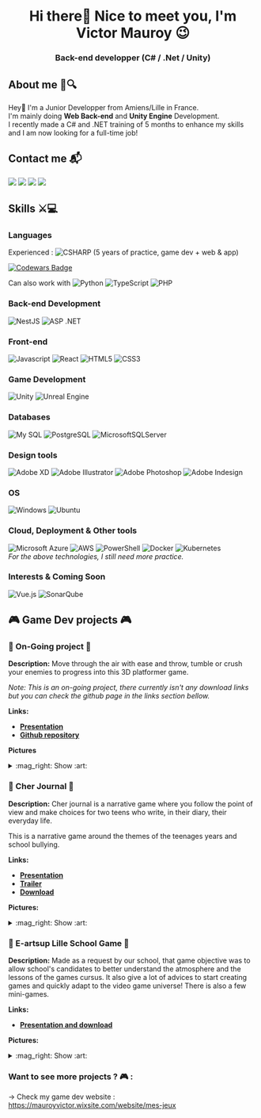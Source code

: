 <h1 align="center">Hi there👋 Nice to meet you, I'm Victor Mauroy 😉</h1>
<h3 align="center"><b>Back-end developper (C# / .Net / Unity)</b></h3>

## About me 📰🔍
Hey🙂 I'm a Junior Developper from Amiens/Lille in France. <br>
I'm mainly doing **Web Back-end** and **Unity Engine** Development. <br>
I recently made a C# and .NET training of 5 months to enhance my skills and I am now looking for a full-time job!

## **Contact me 📬**
<a target="_blank" href="https://www.linkedin.com/in/victor-mauroy-01803a1a5/"><img src="https://img.shields.io/badge/linkedin-%230077B5.svg?&style=for-the-badge&logo=linkedin&logoColor=white" /></a>
<a href="mailto:mauroy.victor@gmail.com"><img src="https://img.shields.io/badge/gmail-%23D14836.svg?&style=for-the-badge&logo=gmail&logoColor=white" /></a>
<a href="https://github.com/VictorMauroy/VictorMauroy/blob/main/CV_VictorMauroy.pdf"><img src="https://img.shields.io/badge/CV%20-%20Resume-ea580f?style=for-the-badge" /></a>
<a href="https://victormauroy.github.io/"><img src="https://img.shields.io/badge/Dev_Portfolio-black?style=for-the-badge&logo=Google-chrome&logoColor=white)" /></a>

## Skills ⚔💻

### Languages 
Experienced : ![CSHARP](https://img.shields.io/badge/C_Sharp-168214.svg?style=flat&logo=csharp&logoColor=white) 
(5 years of practice, game dev + web & app)

[![Codewars Badge](https://www.codewars.com/users/VictorMauroy/badges/large)](https://www.codewars.com/users/VictorMauroy)

Can also work with 
![Python](https://img.shields.io/badge/python-3776AB.svg?style=flat&logo=python&logoColor=white)
![TypeScript](https://img.shields.io/badge/typescript-3178C6.svg?style=flat&logo=typescript&logoColor=white)
![PHP](https://img.shields.io/badge/PHP-777BB4.svg?style=flat&logo=php&logoColor=white)

### Back-end Development
![NestJS](https://img.shields.io/badge/nestjs-23E0234E.svg?style=for-the-badge&logo=nestjs&logoColor=white)
![ASP .NET](https://img.shields.io/badge/ASP_.NET-512BD4.svg?style=for-the-badge&logo=dotnet&logoColor=white)

### Front-end
![Javascript](https://img.shields.io/badge/javascript-168214.svg?style=for-the-badge&logo=javascript&logoColor=white)
![React](https://img.shields.io/badge/react-%2320232a.svg?style=for-the-badge&logo=react&logoColor=%2361DAFB)
![HTML5](https://img.shields.io/badge/HTML5-E34F26.svg?style=for-the-badge&logo=html5&logoColor=white)
![CSS3](https://img.shields.io/badge/CSS3-1572B6.svg?style=for-the-badge&logo=css3&logoColor=white)

### Game Development
![Unity](https://img.shields.io/badge/-Unity-black?style=for-the-badge&logo=unity&logoColor=white)
![Unreal Engine](https://img.shields.io/badge/-Unreal_Engine-0E1128?style=for-the-badge&logo=unrealengine&logoColor=white)

### Databases
![My SQL](https://img.shields.io/badge/-mysql-4479A1?style=for-the-badge&logo=mysql&logoColor=white)
![PostgreSQL](https://img.shields.io/badge/-PostgreSQL-4169E1?style=for-the-badge&logo=postgresql&logoColor=white)
![MicrosoftSQLServer](https://img.shields.io/badge/Microsoft%20SQL%20Server-CC2927?style=for-the-badge&logo=microsoft%20sql%20server&logoColor=white)

### Design tools
![Adobe XD](https://img.shields.io/badge/-Adobe_XD-FF61F6?style=for-the-badge&logo=adobexd&logoColor=white)
![Adobe Illustrator](https://img.shields.io/badge/-Adobe_Illustrator-FF9A00?style=for-the-badge&logo=adobeillustrator&logoColor=white)
![Adobe Photoshop](https://img.shields.io/badge/-Adobe_Photoshop-31A8FF?style=for-the-badge&logo=adobephotoshop&logoColor=white)
![Adobe Indesign](https://img.shields.io/badge/-Adobe_Indesign-FF3366?style=for-the-badge&logo=adobeindesign&logoColor=white)

### OS 
![Windows](https://img.shields.io/badge/-Windows-0078D6?style=for-the-badge&logo=windows&logoColor=white)
![Ubuntu](https://img.shields.io/badge/-Ubuntu-E95420?style=for-the-badge&logo=ubuntu&logoColor=white)

### Cloud, Deployment & Other tools
![Microsoft Azure](https://img.shields.io/badge/-Microsoft_Azure-0078D4?style=for-the-badge&logo=microsoftazure&logoColor=white)
![AWS](https://img.shields.io/badge/AWS-%23FF9900.svg?style=for-the-badge&logo=amazon-aws&logoColor=white)
![PowerShell](https://img.shields.io/badge/PowerShell-%235391FE.svg?style=for-the-badge&logo=powershell&logoColor=white)
![Docker](https://img.shields.io/badge/docker-%230db7ed.svg?style=for-the-badge&logo=docker&logoColor=white)
![Kubernetes](https://img.shields.io/badge/kubernetes-%23326ce5.svg?style=for-the-badge&logo=kubernetes&logoColor=white)
<br />
*For the above technologies, I still need more practice.*

### Interests & Coming Soon
![Vue.js](https://img.shields.io/badge/vuejs-%2335495e.svg?style=for-the-badge&logo=vuedotjs&logoColor=%234FC08D)
![SonarQube](https://img.shields.io/badge/SonarQube-black?style=for-the-badge&logo=sonarqube&logoColor=4E9BCD)

## :video_game: Game Dev projects :video_game:

### :european_castle: On-Going project :construction:
**Description:** 
Move through the air with ease and throw, tumble or crush your enemies to progress into this 3D platformer game.

*Note: This is an on-going project, there currently isn't any download links but you can check the github page in the links section bellow.*

**Links:**
- [**Presentation**](https://mauroyvictor.wixsite.com/website/currentproject)
- [**Github repository**](https://github.com/VictorMauroy/The-Hardest-Dungeon)

**Pictures**
<details>
<summary>:mag_right: Show :art:</summary>
<img src="resources/TheHardestDungeon/MainCharProjectionMode.png" width="320" height="200" alt="Dungeon power" />
<img src="resources/TheHardestDungeon/hardestDungeon_huntsystem.gif" width="320" height="200" alt="Dungeon hunt system" />
<img src="resources/TheHardestDungeon/HardestDungeon_Projection.gif" width="320" height="200" alt="Dungeon enemy control" />
<img src="resources/TheHardestDungeon/hardestDungeon_jumpOnEnemies.gif" width="320" height="200" alt="Dungeon fights" />
</details>

### :book: Cher Journal :orange_book:
**Description:** Cher journal is a narrative game where you follow the point of view and make choices for two teens who write, in their diary, their everyday life.

This is a narrative game around the themes of the teenages years and school bullying.

**Links:** 
- [**Presentation**](https://mauroyvictor.wixsite.com/website/cher-journal) 
- [**Trailer**](https://www.youtube.com/watch?v=xudUMBcEUQ4)
- [**Download**](https://roman-grzegorzewski.itch.io/cher-journal)

**Pictures:**
<details>
<summary>:mag_right: Show :art:</summary>
<img src="resources/CherJournal/CherJournalWilliam.png" width="320" height="200" alt="William Diary" />
<img src="resources/CherJournal/CherJournalAudrey.png" width="320" height="200" alt="Audrey Diary" />
<img src="resources/CherJournal/TurnPagesGIF.gif" width="320" height="200" alt="Game View" />
<img src="resources/CherJournal/CherJournal_Eyes.gif" width="320" height="200" alt="Important Choice" />
</details>

### :office: E-artsup Lille School Game :art:
**Description:**
Made as a request by our school, that game objective was to allow school's candidates to better understand the atmosphere and the lessons of the games cursus. It also give a lot of advices to start creating games and quickly adapt to the video game universe! There is also a few mini-games.

**Links:** 
- [**Presentation and download**](https://mauroyvictor.wixsite.com/website/l-%C3%A9cole-e-artsup-lille)

**Pictures:**
<details>
<summary>:mag_right: Show :art:</summary>
<img src="resources/ProjetEcoleEartGif.gif" width="500" height="300" alt="E-Art game gif" />
</details>

### **Want to see more projects ?** :video_game: :
-> Check my game dev website : https://mauroyvictor.wixsite.com/website/mes-jeux

